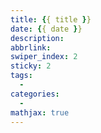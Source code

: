 ```yaml
---
title: {{ title }}
date: {{ date }}
description: 
abbrlink: 
swiper_index: 2
sticky: 2
tags: 
  - 
categories: 
  - 
mathjax: true
---
```

